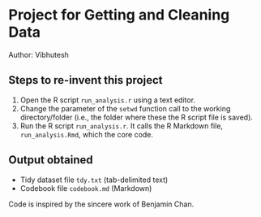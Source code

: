 Project for Getting and Cleaning Data
=====================================
Author: Vibhutesh


Steps to re-invent this project
-------------------------------

1. Open the R script `run_analysis.r` using a text editor.
2. Change the parameter of the `setwd` function call to the working directory/folder (i.e., the folder where these the R script file is saved).
3. Run the R script `run_analysis.r`. It calls the R Markdown file, `run_analysis.Rmd`, which the core code.


Output obtained
----------------
* Tidy dataset file `tdy.txt` (tab-delimited text)
* Codebook file `codebook.md` (Markdown)


Code is inspired by the sincere work of Benjamin Chan.
